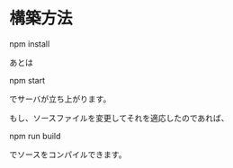 # 構築方法

npm install

あとは

npm start

でサーバが立ち上がります。

もし、ソースファイルを変更してそれを適応したのであれば、

npm run build

でソースをコンパイルできます。
